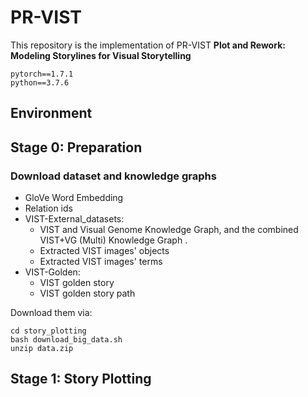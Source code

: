 # PR-VIST
This repository is the implementation of PR-VIST
**Plot and Rework: Modeling Storylines for Visual Storytelling**
```
pytorch==1.7.1
python==3.7.6
```
## Environment


## Stage 0: Preparation
### Download dataset and knowledge graphs
* GloVe Word Embedding
* Relation ids
* VIST-External_datasets: 
  * VIST and Visual Genome Knowledge Graph, and the combined VIST+VG (Multi) Knowledge Graph .
  * Extracted VIST images' objects
  * Extracted VIST images' terms
* VIST-Golden:
  * VIST golden story
  * VIST golden story path

Download them via:  
```bash=
cd story_plotting
bash download_big_data.sh
unzip data.zip
```
## Stage 1: Story Plotting
